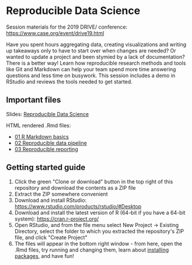 # Reproducible Data Science

Session materials for the 2019 DRIVE/ conference: https://www.case.org/event/drive19.html

Have you spent hours aggregating data, creating visualizations and writing up takeaways only to have to start over when changes are needed? Or wanted to update a project and been stymied by a lack of documentation? There is a better way! Learn how reproducible research methods and tools like Git and Markdown can help your team spend more time answering questions and less time on busywork. This session includes a demo in RStudio and reviews the tools needed to get started.

## Important files

Slides: [Reproducible Data Science](https://github.com/phively/drive19/blob/master/Reproducible%20Data%20Science.pdf)

HTML rendered .Rmd files:

* [01 R Markdown basics](https://phively.github.io/drive19/01%20R%20Markdown%20basics.nb.html)
* [02 Reproducible data pipeline](https://phively.github.io/drive19/02%20Reproducible%20data%20pipeline.nb.html)
* [03 Reproducible reporting](https://phively.github.io/drive19/03%20Reproducible%20reporting.nb.html)

## Getting started guide

1. Click the green "Clone or download" button in the top right of this repository and download the contents as a ZIP file
2. Extract the ZIP somewhere convenient
3. Download and install RStudio: https://www.rstudio.com/products/rstudio/#Desktop
4. Download and install the latest version of R (64-bit if you have a 64-bit system): https://cran.r-project.org/
5. Open RStudio, and from the file menu select New Project -> Existing Directory, select the folder to which you extracted the repository's ZIP file, and click "Create Project"
6. The files will appear in the bottom right window - from here, open the .Rmd files, try running and changing them, learn about [installing packages](https://www.r-bloggers.com/installing-r-packages/), and have fun!